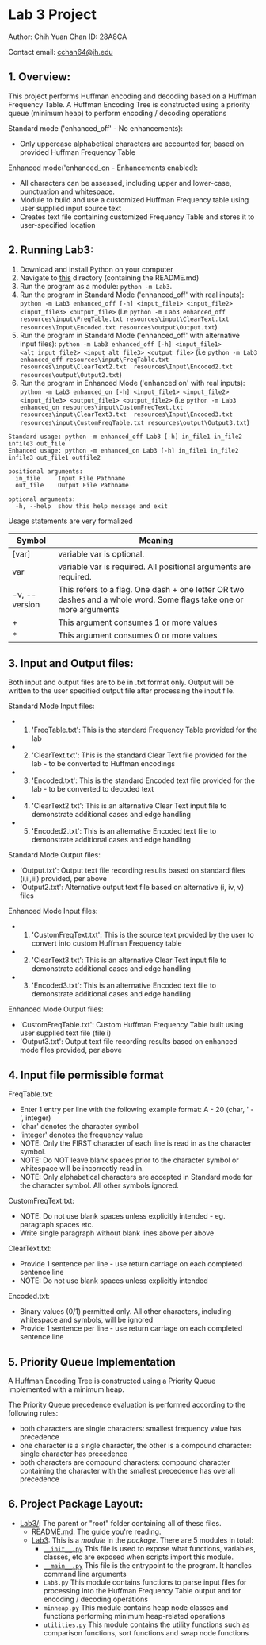 # Lab 3 Project

Author: Chih Yuan Chan ID: 28A8CA

Contact email: cchan64@jh.edu

## 1. Overview:

This project performs Huffman encoding and decoding based on a Huffman Frequency Table.
A Huffman Encoding Tree is constructed using a priority queue (minimum heap) to perform encoding / decoding operations

Standard mode ('enhanced_off' - No enhancements): 
- Only uppercase alphabetical characters are accounted for, based on provided Huffman Frequency Table

Enhanced mode('enhanced_on - Enhancements enabled): 
- All characters can be assessed, including upper and lower-case, punctuation and whitespace. 
- Module to build and use a customized Huffman Frequency table using user supplied input source text
- Creates text file containing customized Frequency Table and stores it to user-specified location

## 2. Running Lab3:

1. Download and install Python on your computer
2. Navigate to [this](.) directory (containing the README.md)
3. Run the program as a module: `python -m Lab3`. 
4. Run the program in Standard Mode ('enhanced_off' with real inputs): 
   `python -m Lab3 enhanced_off [-h] <input_file1> <input_file2> <input_file3> <output_file>`
    (i.e `python -m Lab3 enhanced_off resources\input\FreqTable.txt resources\input\ClearText.txt 
    resources\Input\Encoded.txt resources\output\Output.txt`)
5. Run the program in Standard Mode ('enhanced_off' with alternative input files): 
   `python -m Lab3 enhanced_off [-h] <input_file1> <alt_input_file2> <input_alt_file3> <output_file>`
    (i.e `python -m Lab3 enhanced_off resources\input\FreqTable.txt resources\input\ClearText2.txt 
    resources\Input\Encoded2.txt resources\output\Output2.txt`)
6. Run the program in Enhanced Mode ('enhanced on' with real inputs):
   `python -m Lab3 enhanced_on [-h] <input_file1> <input_file2> <input_file3> <output_file1> <output_file2>`
    (i.e `python -m Lab3 enhanced_on resources\input\CustomFreqText.txt resources\input\ClearText3.txt 
    resources\Input\Encoded3.txt resources\input\CustomFreqTable.txt resources\output\Output3.txt`)


```commandline
Standard usage: python -m enhanced_off Lab3 [-h] in_file1 in_file2 infile3 out_file
Enhanced usage: python -m enhanced_on Lab3 [-h] in_file1 in_file2 infile3 out_file1 outfile2

positional arguments:
  in_file     Input File Pathname
  out_file    Output File Pathname

optional arguments:
  -h, --help  show this help message and exit
 ```

Usage statements are very formalized

| Symbol        | Meaning                                                                                                            |
|---------------|--------------------------------------------------------------------------------------------------------------------|
| [var]         | variable var is optional.                                                                                          |
| var           | variable var is required. All positional arguments are required.                                                   |
| -v, --version | This refers to a flag. One dash + one letter OR two dashes and a whole word. Some flags take one or more arguments |
| +             | This argument consumes 1 or more values                                                                            |
| *             | This argument consumes 0 or more values                                                                            |

## 3. Input and Output files:

Both input and output files are to be in .txt format only.
Output will be written to the user specified output file after processing the input file.

Standard Mode Input files:
- 1. 'FreqTable.txt':  This is the standard Frequency Table provided for the lab
- 2. 'ClearText.txt':  This is the standard Clear Text file provided for the lab - to be converted to Huffman encodings
- 3. 'Encoded.txt':    This is the standard Encoded text file provided for the lab - to be converted to decoded text
- 4. 'ClearText2.txt':  This is an alternative Clear Text input file to demonstrate additional cases and edge handling
- 5. 'Encoded2.txt':  This is an alternative Encoded text file to demonstrate additional cases and edge handling

Standard Mode Output files:
- 'Output.txt':   Output text file recording results based on standard files (i,ii,iii) provided, per above
- 'Output2.txt':   Alternative output text file based on alternative (i, iv, v) files

Enhanced Mode Input files:
- 1. 'CustomFreqText.txt':  This is the source text provided by the user to convert into custom Huffman Frequency table
- 2. 'ClearText3.txt':  This is an alternative Clear Text input file to demonstrate additional cases and edge handling
- 3. 'Encoded3.txt':    This is an alternative Encoded text file to demonstrate additional cases and edge handling

Enhanced Mode Output files:
- 'CustomFreqTable.txt':   Custom Huffman Frequency Table built using user supplied text file (file i)
- 'Output3.txt':   Output text file recording results based on enhanced mode files provided, per above

## 4. Input file permissible format
FreqTable.txt:
- Enter 1 entry per line with the following example format: A - 20 (char, ' - ', integer)
- 'char' denotes the character symbol
- 'integer' denotes the frequency value
- NOTE: Only the FIRST character of each line is read in as the character symbol. 
- NOTE: Do NOT leave blank spaces prior to the character symbol or whitespace will be incorrectly read in.
- NOTE: Only alphabetical characters are accepted in Standard mode for the character symbol. All other symbols ignored.

CustomFreqText.txt:
- NOTE: Do not use blank spaces unless explicitly intended - eg. paragraph spaces etc. 
- Write single paragraph without blank lines above per above

ClearText.txt:
- Provide 1 sentence per line - use return carriage on each completed sentence line
- NOTE: Do not use blank spaces unless explicitly intended

Encoded.txt:
- Binary values (0/1) permitted only. All other characters, including whitespace and symbols, will be ignored
- Provide 1 sentence per line - use return carriage on each completed sentence line

## 5. Priority Queue Implementation

A Huffman Encoding Tree is constructed using a Priority Queue implemented with a minimum heap.

The Priority Queue precedence evaluation is performed according to the following rules:
- both characters are single characters: smallest frequency value has precedence
- one character is a single character, the other is a compound character: single character has precedence 
- both characters are compound characters: compound character containing the character with the smallest
          precedence has overall precedence


## 6. Project Package Layout:

* [Lab3/](.): The parent or "root" folder containing all of these files. 
    * [README.md](README.md):
      The guide you're reading. 
    * [Lab3](process_files.py): 
      This is a *module* in the *package*. There are 5 modules in total:
      * [`__init__.py`](Lab3/__init__.py) 
        This file is used to expose what functions, variables, classes, etc are exposed when scripts import this module. 
      * [`__main__.py`](Lab3/__main__.py) 
        This file is the entrypoint to the program. It handles command line arguments
      * `Lab3.py` 
        This module contains functions to parse input files for processing into the Huffman Frequency Table output and
        for encoding / decoding operations
      * `minheap.py` 
        This module contains heap node classes and functions performing minimum heap-related operations 
      * `utilities.py` 
        This module contains the utility functions such as comparison functions, sort functions and swap node functions
      



